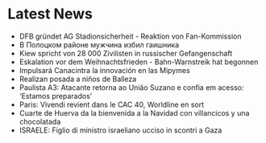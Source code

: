 # Latest News
-  DFB gründet AG Stadionsicherheit - Reaktion von Fan-Kommission
-  В Полоцком районе мужчина избил гаишника
-  Kiew spricht von 28 000 Zivilisten in russischer Gefangenschaft
-  Eskalation vor dem Weihnachtsfrieden - Bahn-Warnstreik hat begonnen
-  Impulsará Canacintra la innovación en las Mipymes
-  Realizan posada a niños de Balleza
-  Paulista A3: Atacante retorna ao União Suzano e confia em acesso: ‘Estamos preparados’
-  Paris: Vivendi revient dans le CAC 40, Worldline en sort
-  Cuarte de Huerva da la bienvenida a la Navidad con villancicos y una chocolatada
-  ISRAELE: Figlio di ministro israeliano ucciso in scontri a Gaza
